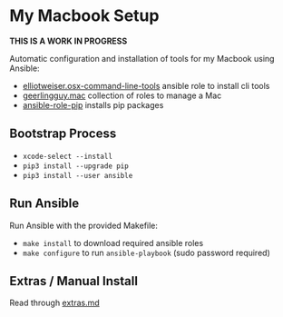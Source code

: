# My Macbook Setup

**THIS IS A WORK IN PROGRESS**

Automatic configuration and installation of tools for my Macbook using Ansible:

- [elliotweiser.osx-command-line-tools](https://github.com/elliotweiser/ansible-osx-command-line-tools) ansible role to install cli tools
- [geerlingguy.mac](https://github.com/geerlingguy/ansible-collection-mac) collection of roles to manage a Mac
- [ansible-role-pip](https://github.com/Allaman/ansible-role-pip) installs pip packages

## Bootstrap Process

- `xcode-select --install`
- `pip3 install --upgrade pip`
- `pip3 install --user ansible`

## Run Ansible

Run Ansible with the provided Makefile:

- `make install` to download required ansible roles
- `make configure` to run `ansible-playbook` (sudo password required)

## Extras / Manual Install

Read through [extras.md](./extras.md)
